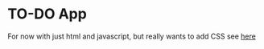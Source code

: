 # TO-DO App
For now with just html and javascript, but really wants to add CSS see [here](https://relaxed-carson-5c5929.netlify.app/)
